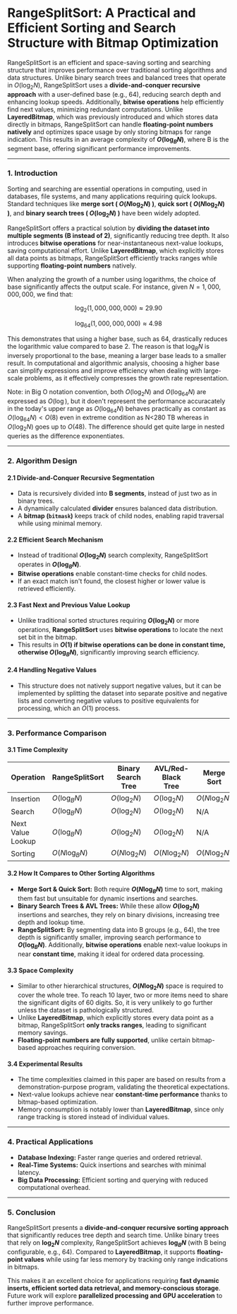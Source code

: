# RangeSplitSort: A Practical and Efficient Sorting and Search Structure with Bitmap Optimization

RangeSplitSort is an efficient and space-saving sorting and searching structure that improves performance over traditional sorting algorithms and data structures. Unlike binary search trees and balanced trees that operate in $O(\log_2 N)$, RangeSplitSort uses a **divide-and-conquer recursive approach** with a user-defined base (e.g., 64), reducing search depth and enhancing lookup speeds. Additionally, **bitwise operations** help efficiently find next values, minimizing redundant computations. Unlike **LayeredBitmap**, which was previously introduced and which stores data directly in bitmaps, RangeSplitSort can handle **floating-point numbers natively** and optimizes space usage by only storing bitmaps for range indication. This results in an average complexity of **$O(\log_B N)$**, where B is the segment base, offering significant performance improvements.

---

### **1. Introduction**

Sorting and searching are essential operations in computing, used in databases, file systems, and many applications requiring quick lookups. Standard techniques like **merge sort ( $O(N \log_2 N)$ )**, **quick sort ( $O(N \log_2 N)$ )**, and **binary search trees ( $O(\log_2 N)$ )** have been widely adopted.

RangeSplitSort offers a practical solution by **dividing the dataset into multiple segments (B instead of 2)**, significantly reducing tree depth. It also introduces **bitwise operations** for near-instantaneous next-value lookups, saving computational effort. Unlike **LayeredBitmap**, which explicitly stores all data points as bitmaps, RangeSplitSort efficiently tracks ranges while supporting **floating-point numbers** natively.

When analyzing the growth of a number using logarithms, the choice of base significantly affects the output scale. For instance, given $N = 1,000,000,000$, we find that:

$$
\log_2(1,000,000,000) \approx 29.90
$$

$$
\log_{64}(1,000,000,000) \approx 4.98
$$

This demonstrates that using a higher base, such as 64, drastically reduces the logarithmic value compared to base 2. The reason is that $\log_B N$ is inversely proportional to the base, meaning a larger base leads to a smaller result. In computational and algorithmic analysis, choosing a higher base can simplify expressions and improve efficiency when dealing with large-scale problems, as it effectively compresses the growth rate representation. 

Note: in Big O notation convention, both $O(\log_2 N)$ and $O(\log_{64} N)$ are expressed as $O(\log)$, but it doen't represent the performance accuracately in the today's upper range as $O(\log_{64} N)$ behaves practically as constant as $O(\log_{64} N) < O(8)$ even in extreme condition as N<280 TB whereas in $O(\log_{2} N)$ goes up to $O(48)$.  The difference should get quite large in nested queries as the difference exponentiates.


---

### **2. Algorithm Design**

#### **2.1 Divide-and-Conquer Recursive Segmentation**

- Data is recursively divided into **B segments**, instead of just two as in binary trees.
- A dynamically calculated **divider** ensures balanced data distribution.
- A **bitmap (`bitmask`)** keeps track of child nodes, enabling rapid traversal while using minimal memory.

#### **2.2 Efficient Search Mechanism**

- Instead of traditional **$O(\log_2 N)$** search complexity, RangeSplitSort operates in **$O(\log_B N)$**.
- **Bitwise operations** enable constant-time checks for child nodes.
- If an exact match isn't found, the closest higher or lower value is retrieved efficiently.

#### **2.3 Fast Next and Previous Value Lookup**

- Unlike traditional sorted structures requiring **$O(\log_2 N)$** or more operations, **RangeSplitSort** uses **bitwise operations** to locate the next set bit in the bitmap.
- This results in **$O(1)$ if bitwise operations can be done in constant time, otherwise $O(\log_B N)$**, significantly improving search efficiency.

#### **2.4 Handling Negative Values**

- This structure does not natively support negative values, but it can be implemented by splitting the dataset into separate positive and negative lists and converting negative values to positive equivalents for processing, which an $O(1)$ process.

---

### **3. Performance Comparison**

#### **3.1 Time Complexity**

| Operation         | RangeSplitSort                                                   | Binary Search Tree | AVL/Red-Black Tree | Merge Sort | Quick Sort |
| ----------------- | ---------------------------------------------------------------- | ------------------ | ------------------ | ---------- | ---------- |
| Insertion         | $O(\log_B N)$                                                      | $O(\log_2 N)$        | $O(\log_2 N)$        | $O(N \log_2 N)$ | $O(N \log_2 N)$ |
| Search            | $O(\log_B N)$                                                      | $O(\log_2 N)$        | $O(\log_2 N)$        | N/A        | N/A        |
| Next Value Lookup | $O(\log_B N)$                                                            | $O(\log_2 N)$          | $O(\log_2 N)$          | N/A        | N/A        |
| Sorting           | $O(N \log_B N)$                                                    | $O(N \log_2 N)$      | $O(N \log_2 N)$      | $O(N \log_2 N)$ | $O(N \log_2 N)$ |

#### **3.2 How It Compares to Other Sorting Algorithms**

- **Merge Sort & Quick Sort:** Both require **$O(N \log_B N)$** time to sort, making them fast but unsuitable for dynamic insertions and searches.
- **Binary Search Trees & AVL Trees:** While these allow **$O(\log_2 N)$** insertions and searches, they rely on binary divisions, increasing tree depth and lookup time.
- **RangeSplitSort:** By segmenting data into B groups (e.g., 64), the tree depth is significantly smaller, improving search performance to **$O(\log_B N)$**. Additionally, **bitwise operations** enable next-value lookups in near **constant time**, making it ideal for ordered data processing.

#### **3.3 Space Complexity**

- Similar to other hierarchical structures, **$O(N \log_2 N)$** space is required to cover the whole tree. To reach 10 layer, two or more items need to share the significant digits of 60 digits.  So, it is very unlikely to go further unless the dataset is pathologically structured. 
- Unlike **LayeredBitmap**, which explicitly stores every data point as a bitmap, RangeSplitSort **only tracks ranges**, leading to significant memory savings.
- **Floating-point numbers are fully supported**, unlike certain bitmap-based approaches requiring conversion.

#### **3.4 Experimental Results**

- The time complexities claimed in this paper are based on results from a demonstration-purpose program, validating the theoretical expectations.
- Next-value lookups achieve near **constant-time performance** thanks to bitmap-based optimization.
- Memory consumption is notably lower than **LayeredBitmap**, since only range tracking is stored instead of individual values.

---

### **4. Practical Applications**

- **Database Indexing:** Faster range queries and ordered retrieval.
- **Real-Time Systems:** Quick insertions and searches with minimal latency.
- **Big Data Processing:** Efficient sorting and querying with reduced computational overhead.

---

### **5. Conclusion**

RangeSplitSort presents a **divide-and-conquer recursive sorting approach** that significantly reduces tree depth and search time. Unlike binary trees that rely on **$\log_2 N$** complexity, RangeSplitSort achieves **$\log_B N$** (with B being configurable, e.g., 64). Compared to **LayeredBitmap**, it supports **floating-point values** while using far less memory by tracking only range indications in bitmaps.

This makes it an excellent choice for applications requiring **fast dynamic inserts, efficient sorted data retrieval, and memory-conscious storage**. Future work will explore **parallelized processing and GPU acceleration** to further improve performance.
